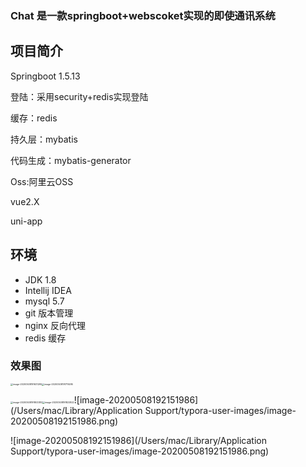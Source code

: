 ### Chat 是一款springboot+webscoket实现的即使通讯系统

## 项目简介

Springboot 1.5.13

登陆：采用security+redis实现登陆

缓存：redis

持久层：mybatis

代码生成：mybatis-generator

Oss:阿里云OSS

vue2.X

uni-app

## 环境

- JDK 1.8
- Intellij IDEA
- mysql 5.7
- git 版本管理
- nginx 反向代理
- redis 缓存

### 效果图

<img src="/Users/mac/Library/Application Support/typora-user-images/image-20200508191631295.png" alt="image-20200508191631295" style="zoom: 25%;" /><img src="/Users/mac/Library/Application Support/typora-user-images/image-20200508191719295.png" alt="image-20200508191719295" style="zoom:25%;" />

<img src="/Users/mac/Library/Application Support/typora-user-images/image-20200508191803383.png" alt="image-20200508191803383" style="zoom:25%;" /><img src="/Users/mac/Library/Application Support/typora-user-images/image-20200508191956316.png" alt="image-20200508191822822" style="zoom:25%;" />![image-20200508192151986](/Users/mac/Library/Application Support/typora-user-images/image-20200508192151986.png)

![image-20200508192151986](/Users/mac/Library/Application Support/typora-user-images/image-20200508192151986.png)